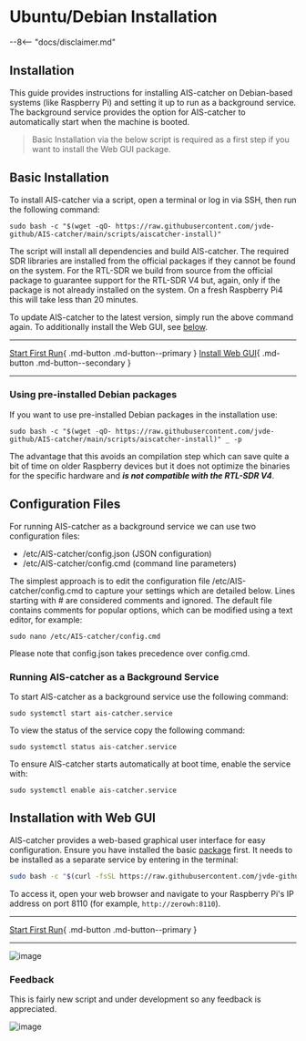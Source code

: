 #  Ubuntu/Debian Installation

--8<-- "docs/disclaimer.md"

## Installation


This guide provides instructions for installing AIS-catcher on Debian-based systems (like Raspberry Pi) and setting it up to run as a background service. The background service provides the option for AIS-catcher to automatically start when the machine is booted.

>  Basic Installation via the below script is  required as a first step if you want to install the Web GUI package.

## Basic Installation

To install AIS-catcher via a script, open a terminal or log in via SSH, then run the following command:
```console
sudo bash -c "$(wget -qO- https://raw.githubusercontent.com/jvde-github/AIS-catcher/main/scripts/aiscatcher-install)"
```
The script will install all dependencies and build AIS-catcher. The required SDR libraries are installed from the official packages if they cannot be found on the system. For the RTL-SDR we build from source from the official package to guarantee support for the RTL-SDR V4 but, again, only if the package is not already installed on the system. On a fresh Raspberry Pi4 this will take less than 20 minutes. 

To update AIS-catcher to the latest version, simply run the above command again. To additionally install the Web GUI, see [below](#installation-with-web-gui).

---

[Start First Run](../usage/cli.md){ .md-button .md-button--primary }
[Install Web GUI](#installation-with-web-gui){ .md-button .md-button--secondary }

---

### Using pre-installed Debian packages

If you want to use pre-installed Debian packages in the installation use:
```console
sudo bash -c "$(wget -qO- https://raw.githubusercontent.com/jvde-github/AIS-catcher/main/scripts/aiscatcher-install)" _ -p
```
The advantage that this avoids an compilation step which can save quite a bit of time on older Raspberry devices but it does not optimize the binaries for the specific hardware and ***is not compatible with the RTL-SDR V4***.

## Configuration Files

For running AIS-catcher as a background service we can use two configuration files:

- /etc/AIS-catcher/config.json (JSON configuration)
- /etc/AIS-catcher/config.cmd (command line parameters)

The simplest approach is to edit the configuration file /etc/AIS-catcher/config.cmd to capture your settings which are detailed below. Lines starting with # are considered comments and ignored. The default file contains comments for popular options, which can be modified using a text editor, for example:
```console
sudo nano /etc/AIS-catcher/config.cmd
```
Please note that config.json takes precedence over config.cmd.

### Running AIS-catcher as a Background Service

To start AIS-catcher as a background service use the following command:
```console
sudo systemctl start ais-catcher.service
```
To view the status of the service copy the following command:
```console
sudo systemctl status ais-catcher.service
```
To ensure AIS-catcher starts automatically at boot time, enable the service with:
```console
sudo systemctl enable ais-catcher.service
```

## Installation with Web GUI 

AIS-catcher provides a web-based graphical user interface for easy configuration. Ensure you have installed the basic [package](#basic-installation) first. It needs to be installed as a separate service by entering in the terminal:
```bash
sudo bash -c "$(curl -fsSL https://raw.githubusercontent.com/jvde-github/AIS-catcher-control/main/install_ais_catcher_control.sh)"
```
To access it, open your web browser and navigate to your Raspberry Pi's IP address on port 8110 (for example, `http://zerowh:8110`). 

---

[Start First Run](../usage/gui.md){ .md-button .md-button--primary }

---

![image](https://github.com/user-attachments/assets/1fe942d2-dd3a-4116-99e8-f88f2de4ed14)


### Feedback
This is fairly new script and under development so any feedback is appreciated. 

![image](https://github.com/user-attachments/assets/1be6abdb-7df2-4f4b-8d73-1740e0476013)
